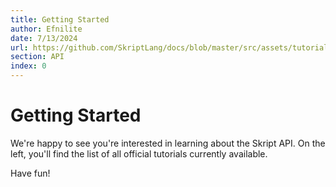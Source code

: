 ```yaml
---
title: Getting Started
author: Efnilite
date: 7/13/2024
url: https://github.com/SkriptLang/docs/blob/master/src/assets/tutorials/getting-started.md
section: API
index: 0
---
```


# Getting Started

We're happy to see you're interested in learning about the Skript API.
On the left, you'll find the list of all official tutorials currently available.

Have fun!
